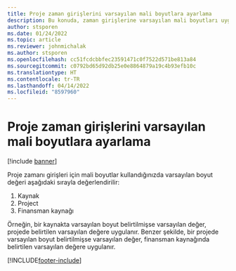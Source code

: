 ```yaml
---
title: Proje zaman girişlerini varsayılan mali boyutlara ayarlama
description: Bu konuda, zaman girişlerine varsayılan mali boyutları uygulama hakkında bilgi sağlanmaktadır.
author: stsporen
ms.date: 01/24/2022
ms.topic: article
ms.reviewer: johnmichalak
ms.author: stsporen
ms.openlocfilehash: cc51fcdcbbfec23591471c0f7522d571be813a84
ms.sourcegitcommit: c0792bd65d92db25e0e8864879a19c4b93efb10c
ms.translationtype: HT
ms.contentlocale: tr-TR
ms.lasthandoff: 04/14/2022
ms.locfileid: "8597960"
---
```

# <a name="defaulting-financial-dimensions-for-project-time-entries"></a>Proje zaman girişlerini varsayılan mali boyutlara ayarlama

[!include [banner](../includes/banner.md)]

Proje zamanı girişleri için mali boyutlar kullandığınızda varsayılan boyut değeri aşağıdaki sırayla değerlendirilir:

1. Kaynak
2. Project
3. Finansman kaynağı

Örneğin, bir kaynakta varsayılan boyut belirtilmişse varsayılan değer, projede belirtilen varsayılan değere uygulanır. Benzer şekilde, bir projede varsayılan boyut belirtilmişse varsayılan değer, finansman kaynağında belirtilen varsayılan değere uygulanır.

[!INCLUDE[footer-include](../includes/footer-banner.md)]
